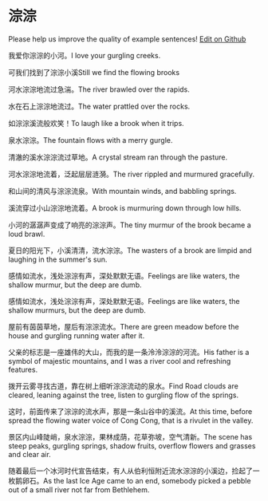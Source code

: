 # 淙淙

Please help us improve the quality of example sentences! [Edit on Github](https://github.com/jiyushe/jiyu-example-sentence-source/blob/main/chinese/congcong_2.md)

<p><span class="chinese">我爱你淙淙的小河。</span><span class="english">I love your gurgling creeks.</span></p>

<p><span class="chinese">可我们找到了淙淙小溪</span><span class="english">Still we find the flowing brooks</span></p>

<p><span class="chinese">河水淙淙地流过急湍。</span><span class="english">The river brawled over the rapids.</span></p>

<p><span class="chinese">水在石上淙淙地流过。</span><span class="english">The water prattled over the rocks.</span></p>

<p><span class="chinese">如淙淙溪流般欢笑！</span><span class="english">To laugh like a brook when it trips.</span></p>

<p><span class="chinese">泉水淙淙。</span><span class="english">The fountain flows with a merry gurgle.</span></p>

<p><span class="chinese">清澈的溪水淙淙流过草地。</span><span class="english">A crystal stream ran through the pasture.</span></p>

<p><span class="chinese">河水淙淙地流着，泛起层层涟漪。</span><span class="english">The river rippled and murmured gracefully.</span></p>

<p><span class="chinese">和山间的清风与淙淙流泉。</span><span class="english">With mountain winds, and babbling springs.</span></p>

<p><span class="chinese">溪流穿过小山淙淙地流着。</span><span class="english">A brook is murmuring down through low hills.</span></p>

<p><span class="chinese">小河的潺潺声变成了响亮的淙淙声。</span><span class="english">The tiny murmur of the brook became a loud brawl.</span></p>

<p><span class="chinese">夏日的阳光下，小溪清清，流水淙淙。</span><span class="english">The wasters of a brook are limpid and laughing in the summer's sun.</span></p>

<p><span class="chinese">感情如流水，浅处淙淙有声，深处默默无语。</span><span class="english">Feelings are like waters, the shallow murmur, but the deep are dumb.</span></p>

<p><span class="chinese">感情如流水，浅处淙淙有声，深处默默无语。</span><span class="english">Feelings are like waters, the shallow murmurs, but the deep are dumb.</span></p>

<p><span class="chinese">屋前有茵茵草地，屋后有淙淙流水。</span><span class="english">There are green meadow before the house and gurgling running water after it.</span></p>

<p><span class="chinese">父亲的标志是一座雄伟的大山，而我的是一条泠泠淙淙的河流。</span><span class="english">His father is a symbol of majestic mountains, and I was a river cool and refreshing features.</span></p>

<p><span class="chinese">拨开云雾寻找古道，靠在树上细听淙淙流动的泉水。</span><span class="english">Find Road clouds are cleared, leaning against the tree, listen to gurgling flow of the springs.</span></p>

<p><span class="chinese">这时，前面传来了淙淙的流水声，那是一条山谷中的溪流。</span><span class="english">At this time, before spread the flowing water voice of Cong Cong, that is a rivulet in the valley.</span></p>

<p><span class="chinese">景区内山峰陡峭，泉水淙淙，果林成荫，花草弥坡，空气清新。</span><span class="english">The scene has steep peaks, gurgling springs, shadow fruits, overflow flowers and grasses and clear air.</span></p>

<p><span class="chinese">随着最后一个冰河时代宣告结束，有人从伯利恒附近流水淙淙的小溪边，捡起了一枚鹅卵石。</span><span class="english">As the last Ice Age came to an end, somebody picked a pebble out of a small river not far from Bethlehem.</span></p>

